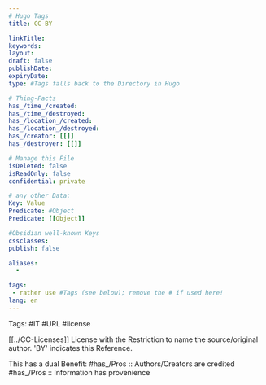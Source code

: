 ```yaml
---
# Hugo Tags
title: CC-BY

linkTitle: 
keywords: 
layout: 
draft: false
publishDate:
expiryDate: 
type: #Tags falls back to the Directory in Hugo

# Thing-Facts
has_/time_/created:
has_/time_/destroyed:
has_/location_/created:
has_/location_/destroyed:
has_/creator: [[]]
has_/destroyer: [[]]

# Manage this File
isDeleted: false
isReadOnly: false
confidential: private

# any other Data:
Key: Value
Predicate: #Object
Predicate: [[Object]]

#Obsidian well-known Keys
cssclasses:
publish: false

aliases:
  - 

tags:
 - rather use #Tags (see below); remove the # if used here!
lang: en
---
```


Tags: #IT #URL #license 

[[../CC-Licenses]] License with the Restriction to name the source/original author. 
'BY' indicates this Reference.

This has a dual Benefit: 
#has_/Pros :: Authors/Creators are credited 
#has_/Pros :: Information has provenience 

